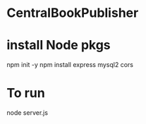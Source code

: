 # CentralBookPublisher

# install Node pkgs

npm init -y
npm install express mysql2 cors

# To run

node server.js

